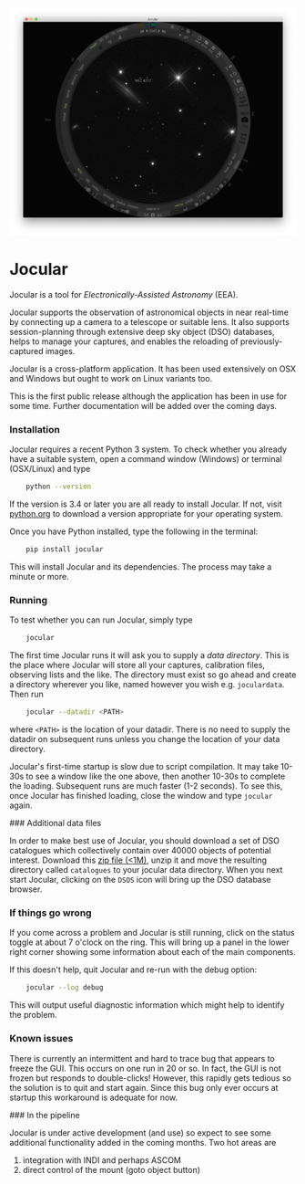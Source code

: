 ![Jocular](./assets/images/jocular.png)

# Jocular

Jocular is a tool for *Electronically-Assisted Astronomy* (EEA).

Jocular supports the observation of astronomical objects in near real-time by connecting up a camera to a telescope or suitable lens. It also supports session-planning through extensive deep sky object (DSO) databases, helps to manage your captures, and
enables the reloading of previously-captured images.

Jocular is a cross-platform application. It has been used extensively on OSX and Windows but ought to work on Linux variants too. 

This is the first public release although the application has been in use for some time. Further documentation will be added over the coming days.

### Installation

Jocular requires a recent Python 3 system. To check whether you already have a suitable system, open a command window (Windows) or terminal (OSX/Linux) and type

```sh
	python --version
```

If the version is 3.4 or later you are all ready to install Jocular. If not, visit <a href="python.org">python.org</a> to download a version appropriate for your operating system.

Once you have Python installed, type the following in the terminal:

```sh
	pip install jocular
```

This will install Jocular and its dependencies. The process may take a minute or more.

### Running

To test whether you can run Jocular, simply type

```sh
	jocular
```

The first time Jocular runs it will ask you to supply a *data directory*. This is the place where Jocular will store all your captures, calibration files, observing lists and the like. The directory must exist so go ahead and create a directory wherever you like, named however you wish e.g. `joculardata`. Then run 

```sh
	jocular --datadir <PATH>
```

where `<PATH>` is the location of your datadir. There is no need to supply the datadir on subsequent runs unless you change the location of your data directory.

Jocular's first-time startup is slow due to script compilation. It may take 10-30s to see a window like the one above, then another 10-30s to complete the loading. Subsequent runs are much faster (1-2 seconds). To see this, once Jocular has finished loading, close the window and type `jocular` again.

### Additional data files

In order to make best use of Jocular, you should download a set of DSO catalogues which collectively contain over 40000 objects of potential interest. Download this <a href="./assets/zips/catalogues.zip">zip file (<1M)</a>, unzip it and move the resulting directory called `catalogues` to your jocular data directory. When you next start Jocular, clicking on the `DSOS` icon will bring up the DSO database browser.

### If things go wrong

If you come across a problem and Jocular is still running, click on the status toggle at about 7 o'clock on the ring. This will bring up a panel in the lower right corner showing some information about each of the main components.

If this doesn't help, quit Jocular and re-run with the debug option:

```sh
	jocular --log debug
```

This will output useful diagnostic information which might help to identify the problem.

### Known issues

There is currently an intermittent and hard to trace bug that appears to freeze the GUI. This occurs on one run in 20 or so. In fact, the GUI is not frozen but responds to double-clicks! However, this rapidly gets tedious so the solution is to quit and start again. Since this bug only ever occurs at startup this workaround is adequate for now.

### In the pipeline

Jocular is under active development (and use) so expect to see some additional functionality added in the coming months. Two hot areas are

1. integration with INDI and perhaps ASCOM
2. direct control of the mount (goto object button)




